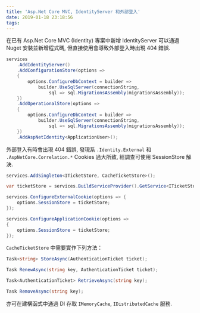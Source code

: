 ```yaml
---
title: 'Asp.Net Core MVC, IdentityServer 和外部登入'
date: 2019-01-18 23:18:56
tags:
---
```


在已有 Asp.Net Core MVC (Identity) 專案中新增 IdentityServer 可以通過 Nuget 安裝並新增程式碼, 但直接使用會導致外部登入時出現 404 錯誤.

<!--more-->

```csharp
services
    .AddIdentityServer()
    .AddConfigurationStore(options =>
    {
        options.ConfigureDbContext = builder =>
            builder.UseSqlServer(connectionString,
                sql => sql.MigrationsAssembly(migrationsAssembly));
    })
    .AddOperationalStore(options =>
    {
        options.ConfigureDbContext = builder =>
            builder.UseSqlServer(connectionString,
                sql => sql.MigrationsAssembly(migrationsAssembly));
    })
    .AddAspNetIdentity<ApplicationUser>();
```

外部登入有時會出現 404 錯誤, 發現系 `.Identity.External` 和 `.AspNetCore.Correlation.*` Cookies 過大所致, 經調查可使用 SessionStore 解決.

```csharp
services.AddSingleton<ITicketStore, CacheTicketStore>();

var ticketStore = services.BuildServiceProvider().GetService<ITicketStore>();

services.ConfigureExternalCookie(options => {
    options.SessionStore = ticketStore;
});

services.ConfigureApplicationCookie(options =>
{
    options.SessionStore = ticketStore;
});
```

`CacheTicketStore` 中需要實作下列方法：

```csharp
Task<string> StoreAsync(AuthenticationTicket ticket);

Task RenewAsync(string key, AuthenticationTicket ticket);

Task<AuthenticationTicket> RetrieveAsync(string key);

Task RemoveAsync(string key);
```

亦可在建構函式中通過 DI 存取 `IMemoryCache`, `IDistributedCache` 服務.
